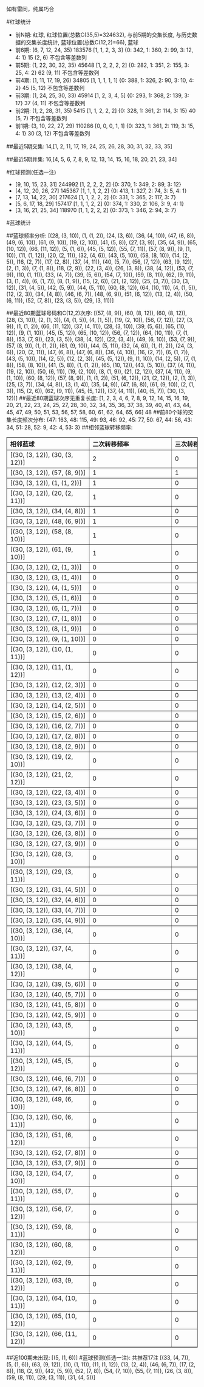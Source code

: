<!-- 
.. title: 大乐透12113期(2012-09-26)数据分析报告
.. slug: dlott-12113-2012-09-26-report
.. date: 2012-09-27 08:00:00 UTC+08:00
.. tags: Lottery
.. link: 
.. description: 
.. type: text
-->

如有雷同，纯属巧合

<!-- TEASER_END-->

#红球统计

- 前N期: 红球, 红球位置(总数C(35,5)=324632), 与前5期的交集长度, 与历史数据的交集长度统计, 蓝球位置(总数C(12,2)=66), 蓝球
- 前6期: (6, 7, 12, 24, 35) 183576 [1, 1, 2, 3, 3] {0: 342, 1: 360, 2: 99, 3: 12, 4: 1} 15 (2, 6) 不包含等差数列
- 前5期: (1, 22, 30, 32, 35) 45648 [1, 2, 2, 2, 2] {0: 282, 1: 351, 2: 155, 3: 25, 4: 2} 62 (9, 11) 不包含等差数列
- 前4期: (1, 11, 17, 19, 26) 34805 [1, 1, 1, 1, 1] {0: 388, 1: 326, 2: 90, 3: 10, 4: 2} 45 (5, 12) 不包含等差数列
- 前3期: (1, 24, 25, 30, 33) 45914 [1, 2, 3, 4, 5] {0: 293, 1: 368, 2: 139, 3: 17} 37 (4, 11) 不包含等差数列
- 前2期: (1, 2, 28, 31, 35) 5415 [1, 1, 2, 2, 2] {0: 328, 1: 361, 2: 114, 3: 15} 40 (5, 7) 不包含等差数列
- 前1期: (3, 10, 22, 27, 29) 110286 [0, 0, 0, 1, 1] {0: 323, 1: 361, 2: 119, 3: 15, 4: 1} 30 (3, 12) 不包含等差数列

##最近5期交集:
14,[1, 2, 11, 17, 19, 24, 25, 26, 28, 30, 31, 32, 33, 35]

##最近5期并集:
16,[4, 5, 6, 7, 8, 9, 12, 13, 14, 15, 16, 18, 20, 21, 23, 34]

#红球预测(任选一注)

- [9, 10, 15, 23, 31] 244992 [1, 2, 2, 2, 2] {0: 370, 1: 349, 2: 89, 3: 12}
- [4, 12, 20, 26, 27] 145367 [1, 1, 1, 2, 2] {0: 413, 1: 327, 2: 74, 3: 5, 4: 1}
- [7, 13, 14, 22, 30] 217624 [1, 1, 2, 2, 2] {0: 331, 1: 365, 2: 117, 3: 7}
- [5, 6, 17, 18, 29] 157417 [1, 1, 1, 2, 2] {0: 374, 1: 330, 2: 106, 3: 9, 4: 1}
- [3, 16, 21, 25, 34] 118970 [1, 1, 2, 2, 2] {0: 373, 1: 346, 2: 94, 3: 7}

#蓝球统计

##蓝球频率分析:
[(28, (3, 10)), (1, (1, 2)), (24, (3, 6)), (36, (4, 10)), (47, (6, 8)), (49, (6, 10)), (61, (9, 10)), (19, (2, 10)), (41, (5, 8)), (27, (3, 9)), (35, (4, 9)), (65, (10, 12)), (66, (11, 12)), (5, (1, 6)), (45, (5, 12)), (55, (7, 11)), (57, (8, 9)), (9, (1, 10)), (11, (1, 12)), (20, (2, 11)), (32, (4, 6)), (43, (5, 10)), (58, (8, 10)), (14, (2, 5)), (16, (2, 7)), (17, (2, 8)), (37, (4, 11)), (40, (5, 7)), (56, (7, 12)), (63, (9, 12)), (2, (1, 3)), (7, (1, 8)), (18, (2, 9)), (22, (3, 4)), (26, (3, 8)), (38, (4, 12)), (53, (7, 9)), (10, (1, 11)), (33, (4, 7)), (39, (5, 6)), (54, (7, 10)), (59, (8, 11)), (62, (9, 11)), (3, (1, 4)), (6, (1, 7)), (8, (1, 9)), (15, (2, 6)), (21, (2, 12)), (25, (3, 7)), (30, (3, 12)), (31, (4, 5)), (42, (5, 9)), (44, (5, 11)), (60, (8, 12)), (64, (10, 11)), (4, (1, 5)), (12, (2, 3)), (34, (4, 8)), (46, (6, 7)), (48, (6, 9)), (51, (6, 12)), (13, (2, 4)), (50, (6, 11)), (52, (7, 8)), (23, (3, 5)), (29, (3, 11))]

##最近80期蓝球号码和C(12,2)次序:
[(57, (8, 9)), (60, (8, 12)), (60, (8, 12)), (28, (3, 10)), (2, (1, 3)), (4, (1, 5)), (4, (1, 5)), (19, (2, 10)), (56, (7, 12)), (27, (3, 9)), (1, (1, 2)), (66, (11, 12)), (37, (4, 11)), (28, (3, 10)), (39, (5, 6)), (65, (10, 12)), (9, (1, 10)), (45, (5, 12)), (65, (10, 12)), (56, (7, 12)), (64, (10, 11)), (7, (1, 8)), (53, (7, 9)), (23, (3, 5)), (38, (4, 12)), (22, (3, 4)), (49, (6, 10)), (53, (7, 9)), (57, (8, 9)), (1, (1, 2)), (61, (9, 10)), (44, (5, 11)), (32, (4, 6)), (1, (1, 2)), (24, (3, 6)), (20, (2, 11)), (47, (6, 8)), (47, (6, 8)), (36, (4, 10)), (16, (2, 7)), (6, (1, 7)), (43, (5, 10)), (14, (2, 5)), (12, (2, 3)), (45, (5, 12)), (9, (1, 10)), (14, (2, 5)), (7, (1, 8)), (58, (8, 10)), (41, (5, 8)), (1, (1, 2)), (65, (10, 12)), (43, (5, 10)), (37, (4, 11)), (19, (2, 10)), (50, (6, 11)), (19, (2, 10)), (8, (1, 9)), (21, (2, 12)), (37, (4, 11)), (9, (1, 10)), (60, (8, 12)), (57, (8, 9)), (1, (1, 2)), (51, (6, 12)), (21, (2, 12)), (2, (1, 3)), (25, (3, 7)), (34, (4, 8)), (3, (1, 4)), (35, (4, 9)), (47, (6, 8)), (61, (9, 10)), (2, (1, 3)), (15, (2, 6)), (62, (9, 11)), (45, (5, 12)), (37, (4, 11)), (40, (5, 7)), (30, (3, 12))]
##最近80期蓝球次序无重复长度:
[1, 2, 3, 4, 6, 7, 8, 9, 12, 14, 15, 16, 19, 20, 21, 22, 23, 24, 25, 27, 28, 30, 32, 34, 35, 36, 37, 38, 39, 40, 41, 43, 44, 45, 47, 49, 50, 51, 53, 56, 57, 58, 60, 61, 62, 64, 65, 66] 48
##前80个球的交集长度频次分布:
{47: 163, 48: 115, 49: 93, 46: 92, 45: 77, 50: 67, 44: 56, 43: 34, 51: 28, 52: 9, 42: 4, 53: 3}
##相邻蓝球转移频率:
<table border="1" class="table table-striped dataframe">
  <thead>
    <tr style="text-align: left;">
      <th style="min-width: 200px;">相邻蓝球</th>
      <th style="min-width: 200px;">二次转移频率</th>
      <th style="min-width: 200px;">三次转移频率</th>
    </tr>
  </thead>
  <tbody>
    <tr>
      <td>  [(30, (3, 12)), (30, (3, 12))]</td>
      <td> 2</td>
      <td> 0</td>
    </tr>
    <tr>
      <td>   [(30, (3, 12)), (57, (8, 9))]</td>
      <td> 1</td>
      <td> 1</td>
    </tr>
    <tr>
      <td>    [(30, (3, 12)), (1, (1, 2))]</td>
      <td> 1</td>
      <td> 0</td>
    </tr>
    <tr>
      <td>  [(30, (3, 12)), (20, (2, 11))]</td>
      <td> 1</td>
      <td> 0</td>
    </tr>
    <tr>
      <td>   [(30, (3, 12)), (34, (4, 8))]</td>
      <td> 1</td>
      <td> 0</td>
    </tr>
    <tr>
      <td>   [(30, (3, 12)), (48, (6, 9))]</td>
      <td> 1</td>
      <td> 0</td>
    </tr>
    <tr>
      <td>  [(30, (3, 12)), (58, (8, 10))]</td>
      <td> 1</td>
      <td> 0</td>
    </tr>
    <tr>
      <td>  [(30, (3, 12)), (61, (9, 10))]</td>
      <td> 1</td>
      <td> 0</td>
    </tr>
    <tr>
      <td>    [(30, (3, 12)), (2, (1, 3))]</td>
      <td> 0</td>
      <td> 0</td>
    </tr>
    <tr>
      <td>    [(30, (3, 12)), (3, (1, 4))]</td>
      <td> 0</td>
      <td> 0</td>
    </tr>
    <tr>
      <td>    [(30, (3, 12)), (4, (1, 5))]</td>
      <td> 0</td>
      <td> 0</td>
    </tr>
    <tr>
      <td>    [(30, (3, 12)), (5, (1, 6))]</td>
      <td> 0</td>
      <td> 0</td>
    </tr>
    <tr>
      <td>    [(30, (3, 12)), (6, (1, 7))]</td>
      <td> 0</td>
      <td> 0</td>
    </tr>
    <tr>
      <td>    [(30, (3, 12)), (7, (1, 8))]</td>
      <td> 0</td>
      <td> 0</td>
    </tr>
    <tr>
      <td>    [(30, (3, 12)), (8, (1, 9))]</td>
      <td> 0</td>
      <td> 0</td>
    </tr>
    <tr>
      <td>   [(30, (3, 12)), (9, (1, 10))]</td>
      <td> 0</td>
      <td> 0</td>
    </tr>
    <tr>
      <td>  [(30, (3, 12)), (10, (1, 11))]</td>
      <td> 0</td>
      <td> 0</td>
    </tr>
    <tr>
      <td>  [(30, (3, 12)), (11, (1, 12))]</td>
      <td> 0</td>
      <td> 0</td>
    </tr>
    <tr>
      <td>   [(30, (3, 12)), (12, (2, 3))]</td>
      <td> 0</td>
      <td> 0</td>
    </tr>
    <tr>
      <td>   [(30, (3, 12)), (13, (2, 4))]</td>
      <td> 0</td>
      <td> 0</td>
    </tr>
    <tr>
      <td>   [(30, (3, 12)), (14, (2, 5))]</td>
      <td> 0</td>
      <td> 0</td>
    </tr>
    <tr>
      <td>   [(30, (3, 12)), (15, (2, 6))]</td>
      <td> 0</td>
      <td> 0</td>
    </tr>
    <tr>
      <td>   [(30, (3, 12)), (16, (2, 7))]</td>
      <td> 0</td>
      <td> 0</td>
    </tr>
    <tr>
      <td>   [(30, (3, 12)), (17, (2, 8))]</td>
      <td> 0</td>
      <td> 0</td>
    </tr>
    <tr>
      <td>   [(30, (3, 12)), (18, (2, 9))]</td>
      <td> 0</td>
      <td> 0</td>
    </tr>
    <tr>
      <td>  [(30, (3, 12)), (19, (2, 10))]</td>
      <td> 0</td>
      <td> 0</td>
    </tr>
    <tr>
      <td>  [(30, (3, 12)), (21, (2, 12))]</td>
      <td> 0</td>
      <td> 0</td>
    </tr>
    <tr>
      <td>   [(30, (3, 12)), (22, (3, 4))]</td>
      <td> 0</td>
      <td> 0</td>
    </tr>
    <tr>
      <td>   [(30, (3, 12)), (23, (3, 5))]</td>
      <td> 0</td>
      <td> 0</td>
    </tr>
    <tr>
      <td>   [(30, (3, 12)), (24, (3, 6))]</td>
      <td> 0</td>
      <td> 0</td>
    </tr>
    <tr>
      <td>   [(30, (3, 12)), (25, (3, 7))]</td>
      <td> 0</td>
      <td> 0</td>
    </tr>
    <tr>
      <td>   [(30, (3, 12)), (26, (3, 8))]</td>
      <td> 0</td>
      <td> 0</td>
    </tr>
    <tr>
      <td>   [(30, (3, 12)), (27, (3, 9))]</td>
      <td> 0</td>
      <td> 0</td>
    </tr>
    <tr>
      <td>  [(30, (3, 12)), (28, (3, 10))]</td>
      <td> 0</td>
      <td> 0</td>
    </tr>
    <tr>
      <td>  [(30, (3, 12)), (29, (3, 11))]</td>
      <td> 0</td>
      <td> 0</td>
    </tr>
    <tr>
      <td>   [(30, (3, 12)), (31, (4, 5))]</td>
      <td> 0</td>
      <td> 0</td>
    </tr>
    <tr>
      <td>   [(30, (3, 12)), (32, (4, 6))]</td>
      <td> 0</td>
      <td> 0</td>
    </tr>
    <tr>
      <td>   [(30, (3, 12)), (33, (4, 7))]</td>
      <td> 0</td>
      <td> 0</td>
    </tr>
    <tr>
      <td>   [(30, (3, 12)), (35, (4, 9))]</td>
      <td> 0</td>
      <td> 0</td>
    </tr>
    <tr>
      <td>  [(30, (3, 12)), (36, (4, 10))]</td>
      <td> 0</td>
      <td> 0</td>
    </tr>
    <tr>
      <td>  [(30, (3, 12)), (37, (4, 11))]</td>
      <td> 0</td>
      <td> 0</td>
    </tr>
    <tr>
      <td>  [(30, (3, 12)), (38, (4, 12))]</td>
      <td> 0</td>
      <td> 0</td>
    </tr>
    <tr>
      <td>   [(30, (3, 12)), (39, (5, 6))]</td>
      <td> 0</td>
      <td> 0</td>
    </tr>
    <tr>
      <td>   [(30, (3, 12)), (40, (5, 7))]</td>
      <td> 0</td>
      <td> 0</td>
    </tr>
    <tr>
      <td>   [(30, (3, 12)), (41, (5, 8))]</td>
      <td> 0</td>
      <td> 0</td>
    </tr>
    <tr>
      <td>   [(30, (3, 12)), (42, (5, 9))]</td>
      <td> 0</td>
      <td> 0</td>
    </tr>
    <tr>
      <td>  [(30, (3, 12)), (43, (5, 10))]</td>
      <td> 0</td>
      <td> 0</td>
    </tr>
    <tr>
      <td>  [(30, (3, 12)), (44, (5, 11))]</td>
      <td> 0</td>
      <td> 0</td>
    </tr>
    <tr>
      <td>  [(30, (3, 12)), (45, (5, 12))]</td>
      <td> 0</td>
      <td> 0</td>
    </tr>
    <tr>
      <td>   [(30, (3, 12)), (46, (6, 7))]</td>
      <td> 0</td>
      <td> 0</td>
    </tr>
    <tr>
      <td>   [(30, (3, 12)), (47, (6, 8))]</td>
      <td> 0</td>
      <td> 0</td>
    </tr>
    <tr>
      <td>  [(30, (3, 12)), (49, (6, 10))]</td>
      <td> 0</td>
      <td> 0</td>
    </tr>
    <tr>
      <td>  [(30, (3, 12)), (50, (6, 11))]</td>
      <td> 0</td>
      <td> 0</td>
    </tr>
    <tr>
      <td>  [(30, (3, 12)), (51, (6, 12))]</td>
      <td> 0</td>
      <td> 0</td>
    </tr>
    <tr>
      <td>   [(30, (3, 12)), (52, (7, 8))]</td>
      <td> 0</td>
      <td> 0</td>
    </tr>
    <tr>
      <td>   [(30, (3, 12)), (53, (7, 9))]</td>
      <td> 0</td>
      <td> 0</td>
    </tr>
    <tr>
      <td>  [(30, (3, 12)), (54, (7, 10))]</td>
      <td> 0</td>
      <td> 0</td>
    </tr>
    <tr>
      <td>  [(30, (3, 12)), (55, (7, 11))]</td>
      <td> 0</td>
      <td> 0</td>
    </tr>
    <tr>
      <td>  [(30, (3, 12)), (56, (7, 12))]</td>
      <td> 0</td>
      <td> 0</td>
    </tr>
    <tr>
      <td>  [(30, (3, 12)), (59, (8, 11))]</td>
      <td> 0</td>
      <td> 0</td>
    </tr>
    <tr>
      <td>  [(30, (3, 12)), (60, (8, 12))]</td>
      <td> 0</td>
      <td> 0</td>
    </tr>
    <tr>
      <td>  [(30, (3, 12)), (62, (9, 11))]</td>
      <td> 0</td>
      <td> 0</td>
    </tr>
    <tr>
      <td>  [(30, (3, 12)), (63, (9, 12))]</td>
      <td> 0</td>
      <td> 0</td>
    </tr>
    <tr>
      <td> [(30, (3, 12)), (64, (10, 11))]</td>
      <td> 0</td>
      <td> 0</td>
    </tr>
    <tr>
      <td> [(30, (3, 12)), (65, (10, 12))]</td>
      <td> 0</td>
      <td> 0</td>
    </tr>
    <tr>
      <td> [(30, (3, 12)), (66, (11, 12))]</td>
      <td> 0</td>
      <td> 0</td>
    </tr>
  </tbody>
</table>
##近100期未出现:
[(5, (1, 6))]
#蓝球预测(任选一注):
共推荐17注
[(33, (4, 7)), (5, (1, 6)), (63, (9, 12)), (10, (1, 11)), (11, (1, 12)), (13, (2, 4)), (46, (6, 7)), (17, (2, 8)), (18, (2, 9)), (42, (5, 9)), (52, (7, 8)), (54, (7, 10)), (55, (7, 11)), (26, (3, 8)), (59, (8, 11)), (29, (3, 11)), (31, (4, 5))]

